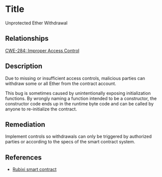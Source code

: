 # Title 
Unprotected Ether Withdrawal

## Relationships
[CWE-284: Improper Access Control](https://cwe.mitre.org/data/definitions/284.html)

## Description 

Due to missing or insufficient access controls, malicious parties can withdraw some or all Ether from the contract account.

This bug is sometimes caused by unintentionally exposing initialization functions. By wrongly naming a function intended to be a constructor, the constructor code ends up in the runtime byte code and can be called by anyone to re-initialize the contract.

## Remediation

Implement controls so withdrawals can only be triggered by authorized parties or according to the specs of the smart contract system.

## References 

- [Rubixi smart contract](https://etherscan.io/address/0xe82719202e5965Cf5D9B6673B7503a3b92DE20be#code)
